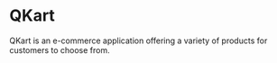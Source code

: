 # QKart
QKart is an e-commerce application offering a variety of products for customers to choose from. 
